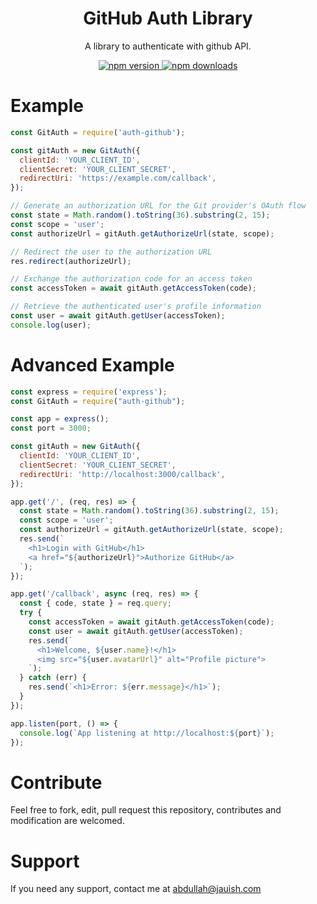
<div align="center">
   <h1>GitHub Auth Library</h1>
    <p>A library to authenticate with github API.<br></p>
 		<a href="https://www.npmjs.com/package/auth-github"> <img src="https://img.shields.io/npm/v/auth-github.svg?maxAge=3600" alt="npm version" /> </a>
		 <a href="https://www.npmjs.com/package/auth-github"><img src="https://img.shields.io/npm/dt/auth-github.svg?maxAge=3600" alt="npm downloads" /></a>
</div>

  
# Example

```javascript
const GitAuth = require('auth-github');

const gitAuth = new GitAuth({
  clientId: 'YOUR_CLIENT_ID',
  clientSecret: 'YOUR_CLIENT_SECRET',
  redirectUri: 'https://example.com/callback',
});

// Generate an authorization URL for the Git provider's OAuth flow
const state = Math.random().toString(36).substring(2, 15);
const scope = 'user';
const authorizeUrl = gitAuth.getAuthorizeUrl(state, scope);

// Redirect the user to the authorization URL
res.redirect(authorizeUrl);

// Exchange the authorization code for an access token
const accessToken = await gitAuth.getAccessToken(code);

// Retrieve the authenticated user's profile information
const user = await gitAuth.getUser(accessToken);
console.log(user);
```


# Advanced Example
```javascript
const express = require('express');
const GitAuth = require("auth-github");

const app = express();
const port = 3000;

const gitAuth = new GitAuth({
  clientId: 'YOUR_CLIENT_ID',
  clientSecret: 'YOUR_CLIENT_SECRET',
  redirectUri: 'http://localhost:3000/callback',
});

app.get('/', (req, res) => {
  const state = Math.random().toString(36).substring(2, 15);
  const scope = 'user';
  const authorizeUrl = gitAuth.getAuthorizeUrl(state, scope);
  res.send(`
    <h1>Login with GitHub</h1>
    <a href="${authorizeUrl}">Authorize GitHub</a>
  `);
});

app.get('/callback', async (req, res) => {
  const { code, state } = req.query;
  try {
    const accessToken = await gitAuth.getAccessToken(code);
    const user = await gitAuth.getUser(accessToken);
    res.send(`
      <h1>Welcome, ${user.name}!</h1>
      <img src="${user.avatarUrl}" alt="Profile picture">
    `);
  } catch (err) {
    res.send(`<h1>Error: ${err.message}</h1>`);
  }
});

app.listen(port, () => {
  console.log(`App listening at http://localhost:${port}`);
});
```

# Contribute
Feel free to fork, edit, pull request this repository, contributes and modification are welcomed.

# Support
If you need any support, contact me at abdullah@jauish.com
